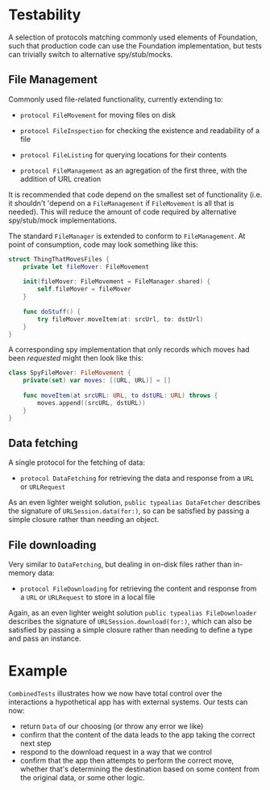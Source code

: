 #  Testability

A selection of protocols matching commonly used elements of Foundation, such that production code can use the Foundation implementation, but tests can trivially switch to alternative spy/stub/mocks.

## File Management

Commonly used file-related functionality, currently extending to:

 * `protocol FileMovement` for moving files on disk
 
 * `protocol FileInspection` for checking the existence and readability of a file
 
 * `protocol FileListing` for querying locations for their contents
 
 * `protocol FileManagement` as an agregation of the first three, with the addition of URL creation

It is recommended that code depend on the smallest set of functionality (i.e. it shouldn't 'depend on a `FileManagement` if `FileMovement` is all that is needed). This will reduce the amount of code required by alternative spy/stub/mock implementations.

The standard `FileManager` is extended to conform to `FileManagement`. At point of consumption, code may look something like this:

```swift
struct ThingThatMovesFiles {
    private let fileMover: FileMovement
    
    init(fileMover: FileMovement = FileManager.shared) {
        self.fileMover = fileMover
    }
    
    func doStuff() {
        try fileMover.moveItem(at: srcUrl, to: dstUrl)
    }
}
```

A corresponding spy implementation that only records which moves had been _requested_ might then look like this:

```swift
class SpyFileMover: FileMovement {
    private(set) var moves: [(URL, URL)] = []
    
    func moveItem(at srcURL: URL, to dstURL: URL) throws {
        moves.append((srcURL, dstURL))
    }
}
```

## Data fetching

A single protocol for the fetching of data:

 * `protocol DataFetching` for retrieving the data and response from a `URL` or `URLRequest`
 
As an even lighter weight solution, `public typealias DataFetcher` describes the signature of `URLSession.data(for:)`, so can be satisfied by passing a simple closure rather than needing an object.

## File downloading

Very similar to `DataFetching`, but dealing in on-disk files rather than in-memory data:

 * `protocol FileDownloading` for retrieving the content and response from a `URL` or `URLRequest` to store in a local file

Again, as an even lighter weight solution `public typealias FileDownloader` describes the signature of `URLSession.download(for:)`, which can also be satisfied by passing a simple closure rather than needing to define a type and pass an instance.

# Example

`CombinedTests` illustrates how we now have total control over the interactions a hypothetical app has with external systems. Our tests can now:

 - return `Data` of our choosing (or throw any error we like)
 - confirm that the content of the data leads to the app taking the correct next step
 - respond to the download request in a way that we control
 - confirm that the app then attempts to perform the correct move, whether that's determining the destination based on some content from the original data, or some other logic.
